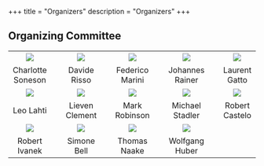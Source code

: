 +++
title = "Organizers"
description = "Organizers"
+++

<!--
## Co-chairs

{{< cochairs >}}
-->

## Organizing Committee

|       |   |     |   |      |   |      |   |      |
|:-----:|---|:---:|---|:----:|---|:----:|---|:----:|
| ![](../img/organizers/CharlotteSoneson.jpg) | &nbsp; | ![](../img/organizers/DavideRisso.JPG)       | &nbsp; | ![](../img/organizers/FedericoMarini.png)  | &nbsp; | ![](../img/organizers/JohannesRainer.jpg) | &nbsp; | ![](../img/organizers/LaurentGatto.png)   |  
| Charlotte Soneson                                 | &nbsp; | Davide Risso                                 | &nbsp; | Federico Marini                                 | &nbsp; | Johannes Rainer                          | &nbsp; | Laurent Gatto                             | 
| ![](../img/organizers/LeoLahti.jpg)  | &nbsp; | ![](../img/organizers/LievenClement.jpg) | &nbsp; | ![](../img/organizers/mark.jpg) | &nbsp; | ![](../img/organizers/MStadler_FMI0142.jpg)   | &nbsp; | ![](../img/organizers/RobertCastelo.jpg)      | 
| Leo Lahti                             | &nbsp; | Lieven Clement                           | &nbsp; | Mark Robinson                          | &nbsp; | Michael Stadler                             | &nbsp; | Robert Castelo                                | 
| ![](../img/organizers/ivanekr.jpg)   | &nbsp; | ![](../img/organizers/SimoneBell.jpg)              | &nbsp; | ![](../img/organizers/ThomasNaake.jpg) | &nbsp; | ![](../img/organizers/Wolfgang_Huber.jpg)       | 
| Robert Ivanek                              | &nbsp; | Simone Bell                                | &nbsp; | Thomas Naake                             | &nbsp; | Wolfgang Huber                                | 


<!--
## Co-chairs

|       |   |     |
|:-----:|---|:---:|
| ![](../img/organizers/LeviWaldron.jpg) | &nbsp; | ![](../img/organizers/Aedin.jpg) |
| [Levi Waldron](mailto:lwaldron.research@gmail.com) | &nbsp;  | [Aedin Culhane](mailto:aedin@jimmy.harvard.edu) |

## Organizing committee

|       |   |     |   |      |   |      |   |      |
|:-----:|---|:---:|---|:----:|---|:----:|---|:----:|
| ![](../img/organizers/McDavid_A.jpg) | &nbsp; | ![](../img/organizers/CharlotteSoneson.jpg) | &nbsp; | ![](../img/organizers/feick_erica2020.png) | &nbsp; | ![](../img/organizers/JennyDrnevich.jpg) | &nbsp; | ![](../img/organizers/KevinRueAlbrecht.jpg) |
| Andrew McDavid | &nbsp;  | Charlotte Soneson | &nbsp; | Erica Feick | &nbsp; | Jenny Drnevich | &nbsp; | Kevin Rue-Albrecht |
| ![](../img/organizers/LorenaPantano.jpeg) | &nbsp; | ![](../img/organizers/LoriShepherd.jpg) | &nbsp; | ![](../img/organizers/mahmoud.jpg) | &nbsp; | ![](../img/organizers/MatthewMcCall.jpeg) | &nbsp; | ![](../img/organizers/michaellove.jpeg) |
| Lorena Pantano | &nbsp; | Lori Shepherd | &nbsp; | Mahmoud Ahmed | &nbsp; | Matthew McCall | &nbsp; | Michael Love |
| ![](../img/organizers/MikhailDozmorov.jpg) | &nbsp; | ![](../img/organizers/QianLiu.jpg) | &nbsp; | ![](../img/organizers/RafaelIrizarry.jpg) | &nbsp; | ![](../img/organizers/SeanDavis.png) | &nbsp; | ![](../img/organizers/SimoneBell.jpg) |
| Mikhail Dozmorov | &nbsp; | Qian Liu  | &nbsp;  | Rafael Irizarry | &nbsp; | Sean Davis | &nbsp; | Simone Bell |
| ![](../img/organizers/SiminaBoca.jpg) | &nbsp; | ![](../img/organizers/VincentCarey.png) | &nbsp; |  | &nbsp; |  | &nbsp; |  |
| Simina Boca | &nbsp;  | Vincent Carey | &nbsp; |  | &nbsp; |  | &nbsp; |  |

&nbsp;

- Chelsea Lundstrom
- Glenn Morton
- Jason Wendler
- Jayaram Kancherla
- Joyce Hsiao
- Kayla Interdonato
- Krutika Gaonkar
- Marc Carlson
- Nathan Sheffield
- Tim Triche


* Andrew McDavid
* Charlotte Soneson 
* Chelsea Lundstrom
* Erica Feick
* Glenn Morton
* Jason Wendler
* Jayaram Kancherla 
* Jenny Drnevich
* Joyce Hsiao
* Kayla Interdonato
* Kevin Rue-Albrecht
* Krutika Gaonkar
* Lorena Pantano
* Lori Shepherd
* Mahmoud Ahmed
* Marc Carlson
* Matthew McCall
* Michael Love
* Mikhail Dozmorov
* Nathan Sheffield
* Qian Liu 
* Rafael Irizarry
* Sean Davis
* Simone Bell
* Simina Boca
* Tim Triche
* Vincent Carey
-->
